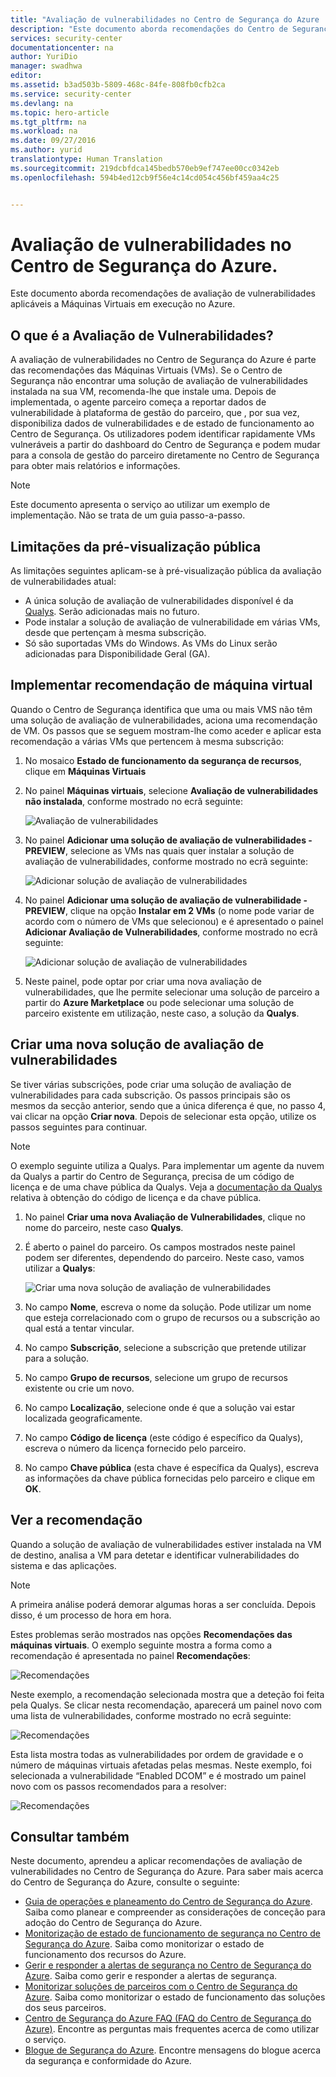 ```yaml
---
title: "Avaliação de vulnerabilidades no Centro de Segurança do Azure | Microsoft Docs"
description: "Este documento aborda recomendações do Centro de Segurança do Azure que o ajudam a proteger as suas máquinas virtuais mediante a instalação de uma solução de avaliação de vulnerabilidades."
services: security-center
documentationcenter: na
author: YuriDio
manager: swadhwa
editor: 
ms.assetid: b3ad503b-5809-468c-84fe-808fb0cfb2ca
ms.service: security-center
ms.devlang: na
ms.topic: hero-article
ms.tgt_pltfrm: na
ms.workload: na
ms.date: 09/27/2016
ms.author: yurid
translationtype: Human Translation
ms.sourcegitcommit: 219dcbfdca145bedb570eb9ef747ee00cc0342eb
ms.openlocfilehash: 594b4ed12cb9f56e4c14cd054c456bf459aa4c25


---
```

# <a name="vulnerability-assessment-in-azure-security-center"></a>Avaliação de vulnerabilidades no Centro de Segurança do Azure.
Este documento aborda recomendações de avaliação de vulnerabilidades aplicáveis a Máquinas Virtuais em execução no Azure.

## <a name="what-is-vulnerability-assessment"></a>O que é a Avaliação de Vulnerabilidades?
A avaliação de vulnerabilidades no Centro de Segurança do Azure é parte das recomendações das Máquinas Virtuais (VMs). Se o Centro de Segurança não encontrar uma solução de avaliação de vulnerabilidades instalada na sua VM, recomenda-lhe que instale uma. Depois de implementada, o agente parceiro começa a reportar dados de vulnerabilidade à plataforma de gestão do parceiro, que , por sua vez, disponibiliza dados de vulnerabilidades e de estado de funcionamento ao Centro de Segurança. Os utilizadores podem identificar rapidamente VMs vulneráveis a partir do dashboard do Centro de Segurança e podem mudar para a consola de gestão do parceiro diretamente no Centro de Segurança para obter mais relatórios e informações.

> [!NOTE]
> Este documento apresenta o serviço ao utilizar um exemplo de implementação. Não se trata de um guia passo-a-passo.
> 
> 

## <a name="public-preview-limitations"></a>Limitações da pré-visualização pública
As limitações seguintes aplicam-se à pré-visualização pública da avaliação de vulnerabilidades atual:

* A única solução de avaliação de vulnerabilidades disponível é da [Qualys](https://www.qualys.com/lp/azure). Serão adicionadas mais no futuro.
* Pode instalar a solução de avaliação de vulnerabilidade em várias VMs, desde que pertençam à mesma subscrição.
* Só são suportadas VMs do Windows. As VMs do Linux serão adicionadas para Disponibilidade Geral (GA).

## <a name="implement-virtual-machine-recommendation"></a>Implementar recomendação de máquina virtual
Quando o Centro de Segurança identifica que uma ou mais VMS não têm uma solução de avaliação de vulnerabilidades, aciona uma recomendação de VM. Os passos que se seguem mostram-lhe como aceder e aplicar esta recomendação a várias VMs que pertencem à mesma subscrição:

1. No mosaico **Estado de funcionamento da segurança de recursos**, clique em **Máquinas Virtuais**
2. No painel **Máquinas virtuais**, selecione **Avaliação de vulnerabilidades não instalada**, conforme mostrado no ecrã seguinte:
   
    ![Avaliação de vulnerabilidades](./media/security-center-vulnerability-assessment-recommendations/security-center-vulnerability-assessment-fig1.png)
3. No painel **Adicionar uma solução de avaliação de vulnerabilidades - PREVIEW**, selecione as VMs nas quais quer instalar a solução de avaliação de vulnerabilidades, conforme mostrado no ecrã seguinte:
   
    ![Adicionar solução de avaliação de vulnerabilidades](./media/security-center-vulnerability-assessment-recommendations/security-center-vulnerability-assessment-fig2.png)
4. No painel **Adicionar uma solução de avaliação de vulnerabilidade - PREVIEW**, clique na opção **Instalar em 2 VMs** (o nome pode variar de acordo com o número de VMs que selecionou) e é apresentado o painel **Adicionar Avaliação de Vulnerabilidades**, conforme mostrado no ecrã seguinte:
   
    ![Adicionar solução de avaliação de vulnerabilidades](./media/security-center-vulnerability-assessment-recommendations/security-center-vulnerability-assessment-fig3.png)
5. Neste painel, pode optar por criar uma nova avaliação de vulnerabilidades, que lhe permite selecionar uma solução de parceiro a partir do **Azure Marketplace** ou pode selecionar uma solução de parceiro existente em utilização, neste caso, a solução da **Qualys**.

## <a name="create-a-new-vulnerability-assessment-solution"></a>Criar uma nova solução de avaliação de vulnerabilidades
Se tiver várias subscrições, pode criar uma solução de avaliação de vulnerabilidades para cada subscrição. Os passos principais são os mesmos da secção anterior, sendo que a única diferença é que, no passo 4, vai clicar na opção **Criar nova**. Depois de selecionar esta opção, utilize os passos seguintes para continuar.

> [!NOTE]
> O exemplo seguinte utiliza a Qualys. Para implementar um agente da nuvem da Qualys a partir do Centro de Segurança, precisa de um código de licença e de uma chave pública da Qualys. Veja a [documentação da Qualys](https://community.qualys.com/docs/DOC-5823-deploying-qualys-cloud-agents-from-microsoft-azure-security-center) relativa à obtenção do código de licença e da chave pública. 
> 
> 

1. No painel **Criar uma nova Avaliação de Vulnerabilidades**, clique no nome do parceiro, neste caso **Qualys**.
2. É aberto o painel do parceiro. Os campos mostrados neste painel podem ser diferentes, dependendo do parceiro. Neste caso, vamos utilizar a **Qualys**:
   
    ![Criar uma nova solução de avaliação de vulnerabilidades](./media/security-center-vulnerability-assessment-recommendations/security-center-vulnerability-assessment-fig7.png)
3. No campo **Nome**, escreva o nome da solução. Pode utilizar um nome que esteja correlacionado com o grupo de recursos ou a subscrição ao qual está a tentar vincular.
4. No campo **Subscrição**, selecione a subscrição que pretende utilizar para a solução.
5. No campo **Grupo de recursos**, selecione um grupo de recursos existente ou crie um novo.
6. No campo **Localização**, selecione onde é que a solução vai estar localizada geograficamente.
7. No campo **Código de licença** (este código é específico da Qualys), escreva o número da licença fornecido pelo parceiro.
8. No campo **Chave pública** (esta chave é específica da Qualys), escreva as informações da chave pública fornecidas pelo parceiro e clique em **OK**.

## <a name="review-recommendation"></a>Ver a recomendação
Quando a solução de avaliação de vulnerabilidades estiver instalada na VM de destino, analisa a VM para detetar e identificar vulnerabilidades do sistema e das aplicações.

> [!NOTE]
> A primeira análise poderá demorar algumas horas a ser concluída. Depois disso, é um processo de hora em hora.
> 
> 

Estes problemas serão mostrados nas opções **Recomendações das máquinas virtuais**. O exemplo seguinte mostra a forma como a recomendação é apresentada no painel **Recomendações**:

![Recomendações](./media/security-center-vulnerability-assessment-recommendations/security-center-vulnerability-assessment-fig4.png)

Neste exemplo, a recomendação selecionada mostra que a deteção foi feita pela Qualys. Se clicar nesta recomendação, aparecerá um painel novo com uma lista de vulnerabilidades, conforme mostrado no ecrã seguinte:

![Recomendações](./media/security-center-vulnerability-assessment-recommendations/security-center-vulnerability-assessment-fig5.png)

Esta lista mostra todas as vulnerabilidades por ordem de gravidade e o número de máquinas virtuais afetadas pelas mesmas. Neste exemplo, foi selecionada a vulnerabilidade “Enabled DCOM” e é mostrado um painel novo com os passos recomendados para a resolver:

![Recomendações](./media/security-center-vulnerability-assessment-recommendations/security-center-vulnerability-assessment-fig6.png)

## <a name="see-also"></a>Consultar também
Neste documento, aprendeu a aplicar recomendações de avaliação de vulnerabilidades no Centro de Segurança do Azure. Para saber mais acerca do Centro de Segurança do Azure, consulte o seguinte:

* [Guia de operações e planeamento do Centro de Segurança do Azure](security-center-planning-and-operations-guide.md). Saiba como planear e compreender as considerações de conceção para adoção do Centro de Segurança do Azure.
* [Monitorização de estado de funcionamento de segurança no Centro de Segurança do Azure](security-center-monitoring.md). Saiba como monitorizar o estado de funcionamento dos recursos do Azure.
* [Gerir e responder a alertas de segurança no Centro de Segurança do Azure](security-center-managing-and-responding-alerts.md). Saiba como gerir e responder a alertas de segurança.
* [Monitorizar soluções de parceiros com o Centro de Segurança do Azure](security-center-partner-solutions.md). Saiba como monitorizar o estado de funcionamento das soluções dos seus parceiros.
* [Centro de Segurança do Azure FAQ (FAQ do Centro de Segurança do Azure)](security-center-faq.md). Encontre as perguntas mais frequentes acerca de como utilizar o serviço.
* [Blogue de Segurança do Azure](http://blogs.msdn.com/b/azuresecurity/). Encontre mensagens do blogue acerca da segurança e conformidade do Azure.




<!--HONumber=Nov16_HO2-->


